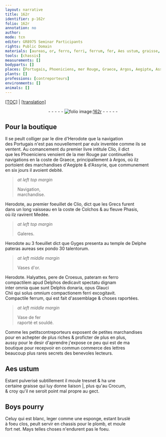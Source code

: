 ```yaml
---
layout: narrative
title: 162r
identifier: p-162r
folio: 162r
annotation: no
author:
mode: tcn
editor: GR8975 Seminar Participants
rights: Public Domain
materials: [aureas, or, ferro, ferri, ferrum, fer, Aes ustum, graisse, Crocum, Boys, Celuy qui est blanc, leger comme une esponge, estant bruslé, plomb]
tools: [chassis]
measurements: []
bodyparts: []
places: [Portugais, Phoeniciens, mer Rouge, Graece, Argos, Aegipte, Assyrie, Grecs, Colchos, Phasis, Delphe, Delphos, Delphis]
plants: []
professions: [contreporteurs]
environments: []
animals: []
---
```


 <p><a href="{{ site.baseurl }}/normalized/">[TOC]</a> | <a href="{{ site.baseurl }}/texts/p-162r_tl/" target="_blank">[translation]</a></p><div class="folio" align="center">- - - - - <a href="http://gallica.bnf.fr/ark:/12148/btv1b10500001g/f329.item.r=" target="_blank"><img src="https://cu-mkp.github.io/2017-workshop-edition/assets/photo-icon.png" alt="folio image: " style="display:inline-block; margin-bottom:-3px;"/>162r</a> - - - - - </div>  
  

## Pour la boutique

 
Il se peult colliger par le dire d'<span class="pn">Herodote</span> que la navigation<br/> des <span class="pl">Portugais</span> n'est pas nouvellem<span class="exp">ent</span> par eulx inventée comme ils se<br/> ventent. Au comancem<span class="exp">ent</span> du premier livre intitule Clio, il dict<br/> que les <span class="pl">Phoeniciens</span> venoient de la <span class="pl">mer Rouge</span> par continuelles<br/> navigations en la coste de <span class="pl">Graece</span>, principalle<span class="exp">ment</span> à <span class="pl">Argos</span>, où ilz<br/> portoient des marchandises d'<span class="pl">Aegipte</span> & d'<span class="pl">Assyrie</span>, que co<span class="exp">mmun</span>em<span class="exp">ent</span><br/> en six jours il avoient debité.
 
> *at left top margin*
> 
> 
>   Navigatio<span class="exp">n</span>,<br/>marchandise.
 
<span class="pn">Herodote</span>, au premier foeuillet de Clio, dict que les <span class="pl">Grecs</span> furent<br/> dans un long vaisseau en la coste de <span class="pl">Colchos</span> & au fleuve <span class="pl">Phasis</span>,<br/> où ilz ravirent <span class="pn">Medée</span>.
 
> *at left top margin*
> 
> 
>   Galeres.
 
 <span class="pn">Herod<span class="exp">ote</span></span> au 3 foeuillet dict que <span class="pn">Gyges</span> presenta au temple de <span class="pl">Delphe</span><br/> pateras <span class="m">aureas</span> sex pondo 30 <span class="cn">talentorum</span>.
 
> *at left middle margin*
> 
> 
>   Vases d'<span class="m">or</span>.
 
<span class="pn">Herod<span class="exp">ote</span></span>. <span class="pn">Halyattes</span>, pere de <span class="pn">Croesus</span>, pateram ex <span class="m">ferro</span><br/> compactilem apud <span class="pl">Delphos</span> dedicavit spectatu dignam<br/> inter omnia quae sunt <span class="pl">Delphis</span> donaria, opus <span class="pn">Glauci<br/> Chii</span> qui solus omnium compactionem <span class="m">ferri</span> excogitavit.<br/> Compactile <span class="m">ferrum</span>, qui est fait d'assemblage & choses raportées.
 
> *at left middle margin*
> 
> 
>   Vase de <span class="m">fer</span><br/>raporté et souldé.
 
 Comme les petits<span class="pro">contreporteurs</span> exposent de petites marchandises<br/> pour en achepter de plus riches & proficter de plus en plus,<br/> aussy pour le desir d'aprendre j'expose ce peu qui est de ma<br/> boutique pour recepvoir en commu<span class="exp">n</span> commerce des l<span class="exp">ett</span>res<br/> beaucoup plus rares secrets des benevoles lecteurs.
  
 
  

## <span class="m">Aes ustum</span>

 
Estant pulverisé subtillem<span class="exp">ent</span> il moule tresnet & ha une<br/> certaine <span class="m">graisse</span> qui luy donne liaison |, plus qu'au <span class="m">Crocum</span>,<br/> & croy qu'il ne seroit point mal propre au gect.
 
 
  

## <span class="m">Boys</span> pourry

 
<span class="m">Celuy qui est blanc, leger comme une esponge, estant bruslé</span><br/> à foeu clos, peult servir en <span class="tl">chassis</span> pour le <span class="m">plomb</span>, et moule<br/> fort net. Mays telles choses n'endurent pas le foeu.
 
 
